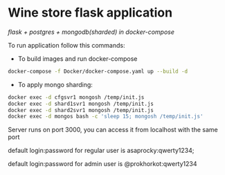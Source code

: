 # Wine store flask application
_flask + postgres + mongodb(sharded) in docker-compose_

To run application follow this commands:
- To build images and run docker-compose
```bash
docker-compose -f Docker/docker-compose.yaml up --build -d
```

- To apply mongo sharding:
```bash
docker exec -d cfgsvr1 mongosh /temp/init.js
docker exec -d shard1svr1 mongosh /temp/init.js
docker exec -d shard2svr1 mongosh /temp/init.js
docker exec -d mongos bash -c 'sleep 15; mongosh /temp/init.js'
```

Server runs on port 3000, you can access it from localhost with the same port

default login:password for regular user is asaprocky:qwerty1234;

default login:password for admin user is @prokhorkot:qwerty1234